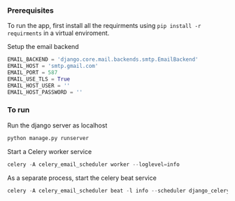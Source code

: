 ### Prerequisites
To run the app, first install all the requirments using
```pip install -r requirments```
in a virtual enviroment.

Setup the email backend
```python
EMAIL_BACKEND = 'django.core.mail.backends.smtp.EmailBackend'
EMAIL_HOST = 'smtp.gmail.com'
EMAIL_PORT = 587
EMAIL_USE_TLS = True
EMAIL_HOST_USER = ''
EMAIL_HOST_PASSWORD = ''
```
### To run
Run the django server as localhost
```python
python manage.py runserver
```
Start a Celery worker service 
```python
celery -A celery_email_scheduler worker --loglevel=info
```
As a separate process, start the celery beat service
```python
celery -A celery_email_scheduler beat -l info --scheduler django_celery_beat.schedulers:DatabaseScheduler
```
